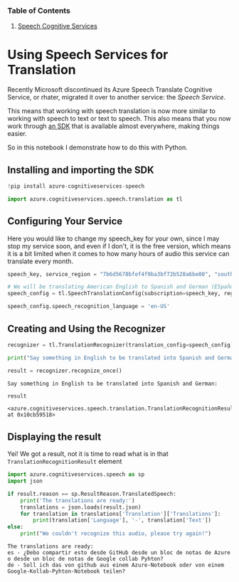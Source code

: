 ### Table of Contents

1. [Speech Cognitive Services](https://github.com/Dani-eng/Dani-Eng_Page/new/master#using-speech-services-for-translation)

# Using Speech Services for Translation
Recently Microsoft discontinued its Azure Speech Translate Cognitive Service, or rhater, migrated it over to another service: the _Speech Service_.

This means that working with speech translation is now more similar to working with speech to text or text to speech. This also means that you now work through [an SDK](https://docs.microsoft.com/en-us/azure/cognitive-services/speech-service/) that is available almost everywhere, making things easier.

So in this notebook I demonstrate how to do this with Python.

## Installing and importing the SDK


```python
!pip install azure-cognitiveservices-speech
```

```python
import azure.cognitiveservices.speech.translation as tl
```

## Configuring Your Service

Here you would like to change my speech_key for your own, since I may stop my service soon, and even if I don't, it is the free version, which means it is a bit limited when it comes to how many hours of audio this service can translate every month.


```python
speech_key, service_region = "7b6d5678bfef4f9ba3bf72b528a6be00", "southcentralus"

# We will be translating American English to Spanish and German (ESpañol and DEutsche)
speech_config = tl.SpeechTranslationConfig(subscription=speech_key, region=service_region, target_languages=['es', 'de'])

speech_config.speech_recognition_language = 'en-US'
```

## Creating and Using the Recognizer


```python
recognizer = tl.TranslationRecognizer(translation_config=speech_config)
```


```python
print("Say something in English to be translated into Spanish and German:")

result = recognizer.recognize_once()
```

    Say something in English to be translated into Spanish and German:



```python
result
```




    <azure.cognitiveservices.speech.translation.TranslationRecognitionResult at 0x10cb59518>



## Displaying the result

Yei! We got a result, not it is time to read what is in that ```TranslationRecognitionResult``` element


```python
import azure.cognitiveservices.speech as sp
import json
```


```python
if result.reason == sp.ResultReason.TranslatedSpeech:
    print('The translations are ready:')
    translations = json.loads(result.json)
    for translation in translations['Translation']['Translations']:
        print(translation['Language'], '-', translation['Text'])
else:
    print("We couldn't recognize this audio, please try again!")
```

    The translations are ready:
    es - ¿Debo compartir esto desde GitHub desde un bloc de notas de Azure o desde un bloc de notas de Google collab Pyhton?
    de - Soll ich das von github aus einem Azure-Notebook oder von einem Google-Kollab-Pyhton-Notebook teilen?



```python

```
